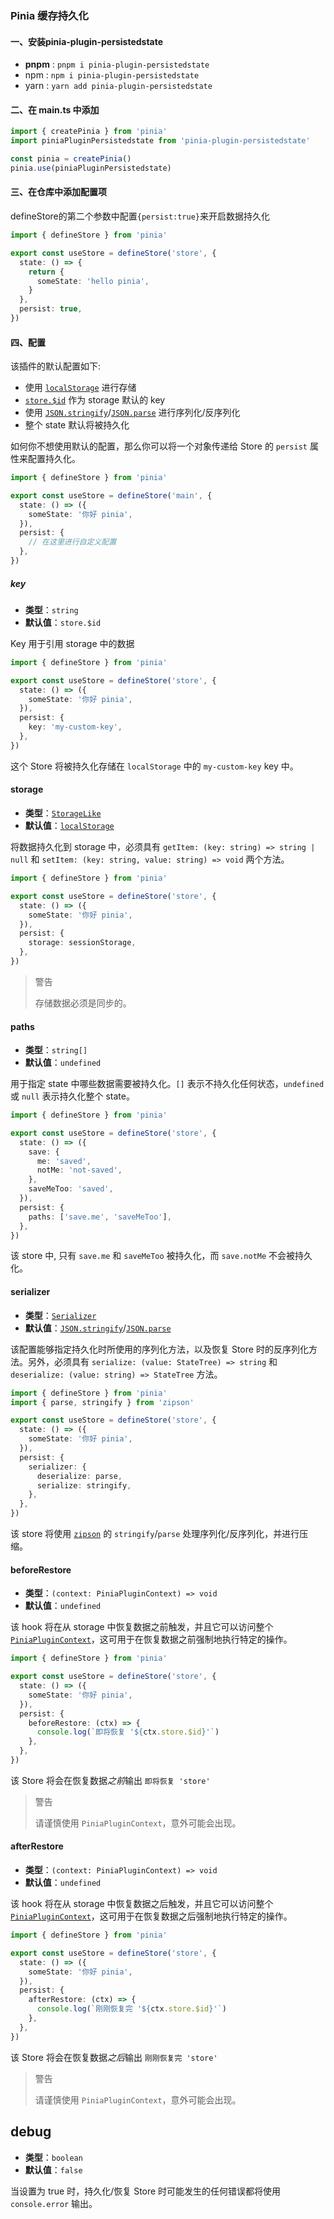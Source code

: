 ### Pinia 缓存持久化

#### 一、安装pinia-plugin-persistedstate

- **pnpm** : `pnpm i pinia-plugin-persistedstate`
- npm : `npm i pinia-plugin-persistedstate`
- yarn : `yarn add pinia-plugin-persistedstate`

#### 二、在 main.ts 中添加

```typescript
import { createPinia } from 'pinia'
import piniaPluginPersistedstate from 'pinia-plugin-persistedstate'

const pinia = createPinia()
pinia.use(piniaPluginPersistedstate)
```

#### 三、在仓库中添加配置项

defineStore的第二个参数中配置`{persist:true}`来开启数据持久化

```typescript
import { defineStore } from 'pinia'

export const useStore = defineStore('store', {
  state: () => {
    return {
      someState: 'hello pinia',
    }
  },
  persist: true,
})
```

#### 四、配置

该插件的默认配置如下:

- 使用 [`localStorage`](https://developer.mozilla.org/en-US/docs/Web/API/Window/localStorage) 进行存储
- [`store.$id`](https://pinia.vuejs.org/api/interfaces/pinia.StoreProperties.html) 作为 storage 默认的 key
- 使用 [`JSON.stringify`](https://developer.mozilla.org/en-US/docs/Web/JavaScript/Reference/Global_Objects/JSON/stringify)/[`JSON.parse`](https://developer.mozilla.org/en-US/docs/Web/JavaScript/Reference/Global_Objects/JSON/parse) 进行序列化/反序列化
- 整个 state 默认将被持久化

如何你不想使用默认的配置，那么你可以将一个对象传递给 Store 的 `persist` 属性来配置持久化。

```typescript
import { defineStore } from 'pinia'

export const useStore = defineStore('main', {
  state: () => ({
    someState: '你好 pinia',
  }),
  persist: {
    // 在这里进行自定义配置
  },
})
```

##### key

- **类型**：`string`
- **默认值**：`store.$id`

Key 用于引用 storage 中的数据

```typescript
import { defineStore } from 'pinia'

export const useStore = defineStore('store', {
  state: () => ({
    someState: '你好 pinia',
  }),
  persist: {
    key: 'my-custom-key',
  },
})
```

这个 Store 将被持久化存储在 `localStorage` 中的 `my-custom-key` key 中。

#### storage

- **类型**：[`StorageLike`](https://github.com/prazdevs/pinia-plugin-persistedstate/blob/main/packages/plugin/src/types.ts#L3)
- **默认值**：[`localStorage`](https://developer.mozilla.org/zh-CN/docs/Web/API/Window/localStorage)

将数据持久化到 storage 中，必须具有 `getItem: (key: string) => string | null` 和 `setItem: (key: string, value: string) => void` 两个方法。

```typescript
import { defineStore } from 'pinia'

export const useStore = defineStore('store', {
  state: () => ({
    someState: '你好 pinia',
  }),
  persist: {
    storage: sessionStorage,
  },
})
```

> 警告
>
> 存储数据必须是同步的。

#### paths

- **类型**：`string[]`
- **默认值**：`undefined`

用于指定 state 中哪些数据需要被持久化。`[]` 表示不持久化任何状态，`undefined` 或 `null` 表示持久化整个 state。

```typescript
import { defineStore } from 'pinia'

export const useStore = defineStore('store', {
  state: () => ({
    save: {
      me: 'saved',
      notMe: 'not-saved',
    },
    saveMeToo: 'saved',
  }),
  persist: {
    paths: ['save.me', 'saveMeToo'],
  },
})
```

该 store 中, 只有 `save.me` 和 `saveMeToo` 被持久化，而 `save.notMe` 不会被持久化。

#### serializer

- **类型**：[`Serializer`](https://github.com/prazdevs/pinia-plugin-persistedstate/blob/main/packages/plugin/src/types.ts#L5)
- **默认值**：[`JSON.stringify`](https://developer.mozilla.org/zh-CN/docs/Web/JavaScript/Reference/Global_Objects/JSON/stringify)/[`JSON.parse`](https://developer.mozilla.org/zh-CN/docs/Web/JavaScript/Reference/Global_Objects/JSON/parse)

该配置能够指定持久化时所使用的序列化方法，以及恢复 Store 时的反序列化方法。另外，必须具有 `serialize: (value: StateTree) => string` 和 `deserialize: (value: string) => StateTree` 方法。

```typescript
import { defineStore } from 'pinia'
import { parse, stringify } from 'zipson'

export const useStore = defineStore('store', {
  state: () => ({
    someState: '你好 pinia',
  }),
  persist: {
    serializer: {
      deserialize: parse,
      serialize: stringify,
    },
  },
})
```

该 store 将使用 [`zipson`](https://jgranstrom.github.io/zipson/) 的 `stringify`/`parse` 处理序列化/反序列化，并进行压缩。

#### beforeRestore[](https://prazdevs.github.io/pinia-plugin-persistedstate/zh/guide/config.html#beforerestore)

- **类型**：`(context: PiniaPluginContext) => void`
- **默认值**：`undefined`

该 hook 将在从 storage 中恢复数据之前触发，并且它可以访问整个 [`PiniaPluginContext`](https://pinia.vuejs.org/api/interfaces/pinia.PiniaPluginContext.html)，这可用于在恢复数据之前强制地执行特定的操作。

```typescript
import { defineStore } from 'pinia'

export const useStore = defineStore('store', {
  state: () => ({
    someState: '你好 pinia',
  }),
  persist: {
    beforeRestore: (ctx) => {
      console.log(`即将恢复 '${ctx.store.$id}'`)
    },
  },
})
```

该 Store 将会在恢复数据*之前*输出 `即将恢复 'store'`

> 警告
>
> 请谨慎使用 `PiniaPluginContext`，意外可能会出现。

#### afterRestore

- **类型**：`(context: PiniaPluginContext) => void`
- **默认值**：`undefined`

该 hook 将在从 storage 中恢复数据之后触发，并且它可以访问整个 [`PiniaPluginContext`](https://pinia.vuejs.org/api/interfaces/pinia.PiniaPluginContext.html)，这可用于在恢复数据之后强制地执行特定的操作。

```typescript
import { defineStore } from 'pinia'

export const useStore = defineStore('store', {
  state: () => ({
    someState: '你好 pinia',
  }),
  persist: {
    afterRestore: (ctx) => {
      console.log(`刚刚恢复完 '${ctx.store.$id}'`)
    },
  },
})
```

该 Store 将会在恢复数据*之后*输出 `刚刚恢复完 'store'`

> 警告
>
> 请谨慎使用 `PiniaPluginContext`，意外可能会出现。

## debug

- **类型**：`boolean`
- **默认值**：`false`

当设置为 true 时，持久化/恢复 Store 时可能发生的任何错误都将使用 `console.error` 输出。
